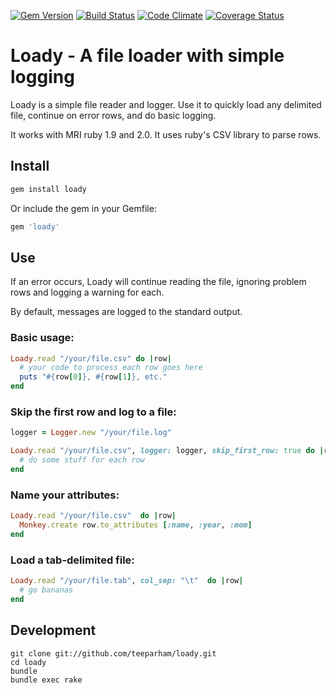 [![Gem Version](https://badge.fury.io/rb/loady.png)](http://badge.fury.io/rb/loady)
[![Build Status](https://api.travis-ci.org/teeparham/loady.png)](https://travis-ci.org/teeparham/loady)
[![Code Climate](https://codeclimate.com/github/teeparham/loady.png)](https://codeclimate.com/github/teeparham/loady)
[![Coverage Status](https://coveralls.io/repos/teeparham/loady/badge.png)](https://coveralls.io/r/teeparham/loady)

# Loady - A file loader with simple logging

Loady is a simple file reader and logger. Use it to quickly load any delimited file, continue on error rows, and do basic logging.

It works with MRI ruby 1.9 and 2.0. It uses ruby's CSV library to parse rows.

## Install

``` ruby
gem install loady
```

Or include the gem in your Gemfile:

``` ruby
gem 'loady'
```

## Use

If an error occurs, Loady will continue reading the file, ignoring problem rows and logging a warning for each.

By default, messages are logged to the standard output.

### Basic usage:

``` ruby
Loady.read "/your/file.csv" do |row|
  # your code to process each row goes here
  puts "#{row[0]}, #{row[1]}, etc."
end
```

### Skip the first row and log to a file:

``` ruby
logger = Logger.new "/your/file.log"

Loady.read "/your/file.csv", logger: logger, skip_first_row: true do |row|
  # do some stuff for each row
end
```

### Name your attributes:

``` ruby
Loady.read "/your/file.csv"  do |row|
  Monkey.create row.to_attributes [:name, :year, :mom]
end
```

### Load a tab-delimited file:

``` ruby
Loady.read "/your/file.tab", col_sep: "\t"  do |row|
  # go bananas
end
```

## Development

```
git clone git://github.com/teeparham/loady.git
cd loady
bundle
bundle exec rake
```
